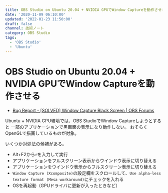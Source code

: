 ```yaml
---
title: OBS Studio on Ubuntu 20.04 + NVIDIA GPUでWindow Captureを動作させる
date: '2020-11-09 06:10:00'
updated: '2022-01-23 11:50:00'
draft: false
channel: 技術ノート
category: OBS Studio
tags:
  - 'OBS Studio'
  - 'Ubuntu'
---
```


# OBS Studio on Ubuntu 20.04 + NVIDIA GPUでWindow Captureを動作させる

- [Bug Report - [SOLVED] Window Capture Black Screen | OBS Forums](https://obsproject.com/forum/threads/solved-window-capture-black-screen.47082/)

Ubuntu + NVIDIA GPU環境では、OBS StudioでWindow Captureしようとすると
一部のアプリケーションで黒画面の表示になり動作しない。
おそらくOpenGLで描画しているものが対象。

いくつか対処法の候補がある。

- Alt+F2から`r`を入力して実行
- アプリケーションをフルスクリーン表示からウインドウ表示に切り替える
- アプリケーションをウインドウ表示からフルスクリーン表示に切り替える
- `Window Capture (Xcomposite)`の設定欄をスクロールして、`Use alpha-less texture format (Mesa workaround)`にチェックを入れる
- OSを再起動（GPUドライバに更新が入ったときなど）
